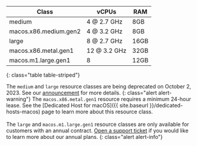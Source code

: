 Class | vCPUs | RAM
---|---|---
medium | 4 @ 2.7 GHz | 8GB
macos.x86.medium.gen2 | 4 @ 3.2 GHz | 8GB
large | 8 @ 2.7 GHz | 16GB
macos.x86.metal.gen1 | 12 @ 3.2 GHz | 32GB
macos.m1.large.gen1 | 8 | 12GB
{: class="table table-striped"}

The `medium` and `large` resource classes are being deprecated on October 2, 2023. See our [announcement](https://discuss.circleci.com/t/macos-resource-deprecation-update/46891) for more details.
{: class="alert alert-warning"}
The `macos.x86.metal.gen1` resource requires a minimum 24-hour lease. See the [Dedicated Host for macOS]({{ site.baseurl }}/dedicated-hosts-macos) page to learn more about this resource class.
<br />
<br />
The `large` and `macos.m1.large.gen1` resource classes are only available for customers with an annual contract. [Open a support ticket](https://support.circleci.com/hc/en-us/requests/new) if you would like to learn more about our annual plans.
{: class="alert alert-info"}
